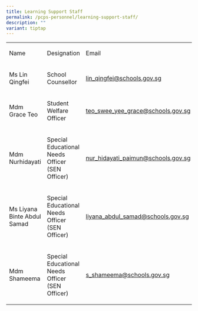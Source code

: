```yaml
---
title: Learning Support Staff
permalink: /pcps-personnel/learning-support-staff/
description: ""
variant: tiptap
---
```

<table><tbody><tr><td rowspan="1" colspan="1"><p>Name</p></td><td rowspan="1" colspan="1"><p>Designation</p></td><td rowspan="1" colspan="1"><p>Email</p></td></tr><tr><td rowspan="1" colspan="1"><p>Ms Lin Qingfei</p></td><td rowspan="1" colspan="1"><p>School Counsellor</p></td><td rowspan="1" colspan="1"><p><a href="mailto:lin_qingfei@schools.gov.sg" rel="noopener noreferrer nofollow" target="_blank">lin_qingfei@schools.gov.sg</a><br></p></td></tr><tr><td rowspan="1" colspan="1"><p>Mdm Grace Teo</p></td><td rowspan="1" colspan="1"><p>Student Welfare Officer</p></td><td rowspan="1" colspan="1"><p><a href="mailto:teo_swee_yee_grace@schools.gov.sg" rel="noopener noreferrer nofollow" target="_blank">teo_swee_yee_grace@schools.gov.sg</a></p></td></tr><tr><td rowspan="1" colspan="1"><p>Mdm Nurhidayati</p></td><td rowspan="1" colspan="1"><p>Special Educational Needs Officer<br>(SEN Officer)</p></td><td rowspan="1" colspan="1"><p><a href="mailto:nur_hidayati_paimun@schools.gov.sg" rel="noopener noreferrer nofollow" target="_blank">nur_hidayati_paimun@schools.gov.sg</a></p></td></tr><tr><td rowspan="1" colspan="1"><p>Ms Liyana Binte Abdul Samad</p></td><td rowspan="1" colspan="1"><p>Special Educational Needs Officer<br>(SEN Officer)</p></td><td rowspan="1" colspan="1"><p><a href="mailto:liyana_abdul_samad@schools.gov.sg" rel="noopener noreferrer nofollow" target="_blank">liyana_abdul_samad@schools.gov.sg</a></p></td></tr><tr><td rowspan="1" colspan="1"><p>Mdm Shameema</p></td><td rowspan="1" colspan="1"><p>Special Educational Needs Officer<br>(SEN Officer)</p></td><td rowspan="1" colspan="1"><p><a href="mailto:s_shameema@schools.gov.sg" rel="noopener noreferrer nofollow" target="_blank">s_shameema@schools.gov.sg</a></p></td></tr></tbody></table><p></p>